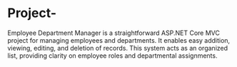 # Project-
Employee Department Manager is a straightforward ASP.NET Core MVC project for managing employees and departments. It enables easy addition, viewing, editing, and deletion of records. This system acts as an organized list, providing clarity on employee roles and departmental assignments. 
